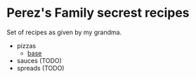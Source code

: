 # Perez's Family secrest recipes

Set of recipes as given by my grandma.

- pizzas 
  - [base](.pizzas/base.md)
- sauces (TODO)
- spreads (TODO)